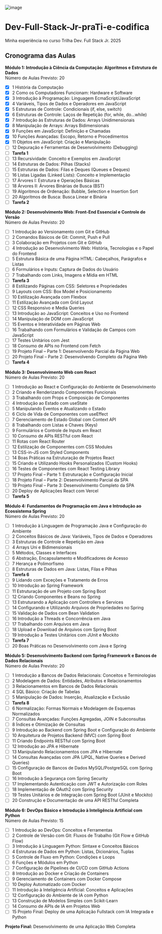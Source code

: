 
![image](https://github.com/user-attachments/assets/d4d1115a-b10a-4969-b434-18d3d4c12474)


# Dev-Full-Stack-Jr-praTi-e-codifica

Minha experiência no curso Trilha Dev. Full Stack Jr. 2025

## Cronograma das Aulas

**Módulo 1: Introdução à Ciência da Computação: Algoritmos e Estrutura de Dados**  
Número de Aulas Previsto: 20

- [x] 1 História da Computação
- [x] 2 Como os Computadores Funcionam: Hardware e Software
- [x] 3 Introdução à Programação: Linguagem EcmaScript/JavaScript
- [x] 4 Variáveis, Tipos de Dados e Operadores em JavaScript
- [x] 5 Estruturas de Controle: Condicionais (if, else, switch)
- [x] 6 Estruturas de Controle: Laços de Repetição (for, while, do...while)
- [x] 7 Introdução às Estruturas de Dados: Arrays Unidimensionais
- [x] 8 Manipulação de Arrays: Arrays Bidimensionais
- [x] 9 Funções em JavaScript: Definição e Chamadas
- [x] 10 Funções Avançadas: Escopo, Retorno e Procedimentos
- [x] 11 Objetos em JavaScript: Criação e Manipulação
- [ ] 12 Depuração e Ferramentas de Desenvolvimento (Debugging)
- [ ] **Tarefa 1**
- [ ] 13 Recursividade: Conceito e Exemplos em JavaScript
- [ ] 14 Estruturas de Dados: Pilhas (Stacks)
- [ ] 15 Estruturas de Dados: Filas e Deques (Queues e Deques)
- [ ] 16 Listas Ligadas (Linked Lists): Conceito e Implementação
- [ ] 17 Árvores I: Estrutura e Operações Básicas
- [ ] 18 Árvores II: Árvores Binárias de Busca (BST)
- [ ] 19 Algoritmos de Ordenação: Bubble, Selection e Insertion Sort
- [ ] 20 Algoritmos de Busca: Busca Linear e Binária
- [ ] **Tarefa 2**

**Módulo 2: Desenvolvimento Web: Front-End Essencial e Controle de Versão**  
Número de Aulas Previsto: 20

- [ ] 1 Introdução ao Versionamento com Git e GitHub
- [ ] 2 Comandos Básicos de Git: Commit, Push e Pull
- [ ] 3 Colaboração em Projetos com Git e GitHub
- [ ] 4 Introdução ao Desenvolvimento Web: História, Tecnologias e o Papel do Frontend
- [ ] 5 Estrutura Básica de uma Página HTML: Cabeçalhos, Parágrafos e Listas
- [ ] 6 Formulários e Inputs: Captura de Dados do Usuário
- [ ] 7 Trabalhando com Links, Imagens e Mídia em HTML
- [ ] **Tarefa 3**
- [ ] 8 Estilizando Páginas com CSS: Seletores e Propriedades
- [ ] 9 Layouts com CSS: Box Model e Posicionamento
- [ ] 10 Estilização Avançada com Flexbox
- [ ] 11 Estilização Avançada com Grid Layout
- [ ] 12 CSS Responsivo e Media Queries
- [ ] 13 Introdução ao JavaScript: Conceitos e Uso no Frontend
- [ ] 14 Manipulação de DOM com JavaScript
- [ ] 15 Eventos e Interatividade em Páginas Web
- [ ] 16 Trabalhando com Formulários e Validação de Campos com JavaScript
- [ ] 17 Testes Unitários com Jest
- [ ] 18 Consumo de APIs no Frontend com Fetch
- [ ] 19 Projeto Final – Parte 1: Desenvolvendo Parcial da Página Web
- [ ] 20 Projeto Final – Parte 2: Desenvolvendo Completo da Página Web
- [ ] **Tarefa 4**

**Módulo 3: Desenvolvimento Web com React**  
Número de Aulas Previsto: 20

- [ ] 1 Introdução ao React e Configuração do Ambiente de Desenvolvimento
- [ ] 2 Criando e Renderizando Componentes Funcionais
- [ ] 3 Trabalhando com Props e Composição de Componentes
- [ ] 4 Introdução ao Estado com useState
- [ ] 5 Manipulando Eventos e Atualizando o Estado
- [ ] 6 Ciclo de Vida de Componentes com useEffect
- [ ] 7 Gerenciamento de Estado Global com Context API
- [ ] 8 Trabalhando com Listas e Chaves (Keys)
- [ ] 9 Formulários e Controle de Inputs em React
- [ ] 10 Consumo de APIs RESTful com React
- [ ] 11 Rotas com React Router
- [ ] 12 Estilização de Componentes com CSS Modules
- [ ] 13 CSS-in-JS com Styled Components
- [ ] 14 Boas Práticas na Estruturação de Projetos React
- [ ] 15 Criando e Utilizando Hooks Personalizados (Custom Hooks)
- [ ] 16 Testes de Componentes com React Testing Library
- [ ] 17 Projeto Final – Parte 1: Estruturação e Configuração Inicial
- [ ] 18 Projeto Final – Parte 2: Desenvolvimento Parcial da SPA
- [ ] 19 Projeto Final – Parte 3: Desenvolvimento Completo da SPA
- [ ] 20 Deploy de Aplicações React com Vercel
- [ ] **Tarefa 5**

**Módulo 4: Fundamentos de Programação em Java e Introdução ao Ecossistema Spring**  
Número de Aulas Previsto: 20

- [ ] 1 Introdução à Linguagem de Programação Java e Configuração do Ambiente
- [ ] 2 Conceitos Básicos de Java: Variáveis, Tipos de Dados e Operadores
- [ ] 3 Estruturas de Controle e Repetição em Java
- [ ] 4 Arrays Uni e Bidimensionais
- [ ] 5 Métodos, Classes e Interfaces
- [ ] 6 Abstração, Encapsulamento e Modificadores de Acesso
- [ ] 7 Herança e Polimorfismo
- [ ] 8 Estruturas de Dados em Java: Listas, Filas e Pilhas
- [ ] **Tarefa 6**
- [ ] 9 Lidando com Exceções e Tratamento de Erros
- [ ] 10 Introdução ao Spring Framework
- [ ] 11 Estruturação de um Projeto com Spring Boot
- [ ] 12 Criando Componentes e Beans no Spring
- [ ] 13 Estruturando a Aplicação com Controllers e Services
- [ ] 14 Configurando e Utilizando Arquivos de Propriedades no Spring
- [ ] 15 Validação de Dados com Bean Validation
- [ ] 16 Introdução a Threads e Concorrência em Java
- [ ] 17 Trabalhando com Arquivos em Java
- [ ] 18 Upload e Download de Arquivos com Spring Boot
- [ ] 19 Introdução a Testes Unitários com JUnit e Mockito
- [ ] **Tarefa 7**
- [ ] 20 Boas Práticas no Desenvolvimento com Java e Spring

**Módulo 5: Desenvolvimento Backend com Spring Framework e Bancos de Dados Relacionais**  
Número de Aulas Previsto: 20

- [ ] 1 Introdução a Bancos de Dados Relacionais: Conceitos e Terminologias
- [ ] 2 Modelagem de Dados: Entidades, Atributos e Relacionamentos
- [ ] 3 Relacionamentos em Bancos de Dados Relacionais
- [ ] 4 SQL Básico: Criação de Tabelas
- [ ] 5 Manipulação de Dados: Inserção, Atualização e Exclusão
- [ ] **Tarefa 8**
- [ ] 6 Normalização: Formas Normais e Modelagem de Esquemas Normalizados
- [ ] 7 Consultas Avançadas: Funções Agregadas, JOIN e Subconsultas
- [ ] 8 Índices e Otimização de Consultas
- [ ] 9 Introdução ao Backend com Spring Boot e Configuração do Ambiente
- [ ] 10 Arquitetura de Projetos Backend (MVC) com Spring Boot
- [ ] 11 Criando Endpoints RESTful com Spring Boot
- [ ] 12 Introdução ao JPA e Hibernate
- [ ] 13 Manipulando Relacionamentos com JPA e Hibernate
- [ ] 14 Consultas Avançadas com JPA (JPQL, Native Queries e Derived Queries)
- [ ] 15 Configuração de Bancos de Dados MySQL/PostgreSQL com Spring Boot
- [ ] 16 Introdução à Segurança com Spring Security
- [ ] 17 Implementando Autenticação com JWT e Autorização com Roles
- [ ] 18 Implementação de OAuth2 com Spring Security
- [ ] 19 Testes Unitários e de Integração com Spring Boot (JUnit e Mockito)
- [ ] 20 Construção e Documentação de uma API RESTful Completa

**Módulo 6: DevOps Básico e Introdução à Inteligência Artificial com Python**  
Número de Aulas Previsto: 15

- [ ] 1 Introdução ao DevOps: Conceitos e Ferramentas
- [ ] 2 Controle de Versão com Git: Fluxos de Trabalho (Git Flow e GitHub Flow)
- [ ] 3 Introdução à Linguagem Python: Sintaxe e Conceitos Básicos
- [ ] 4 Estruturas de Dados em Python: Listas, Dicionários, Tuplas
- [ ] 5 Controle de Fluxo em Python: Condições e Loops
- [ ] 6 Funções e Módulos em Python
- [ ] 7 Configuração de Pipelines de CI/CD com GitHub Actions
- [ ] 8 Introdução ao Docker e Criação de Containers
- [ ] 9 Gerenciamento de Containers com Docker Compose
- [ ] 10 Deploy Automatizado com Docker
- [ ] 11 Introdução à Inteligência Artificial: Conceitos e Aplicações
- [ ] 12 Configuração do Ambiente de IA com Python
- [ ] 13 Construção de Modelos Simples com Scikit-Learn
- [ ] 14 Consumo de APIs de IA em Projetos Web
- [ ] 15 Projeto Final: Deploy de uma Aplicação Fullstack com IA Integrada e Python

**Projeto Final:** Desenvolvimento de uma Aplicação Web Completa

